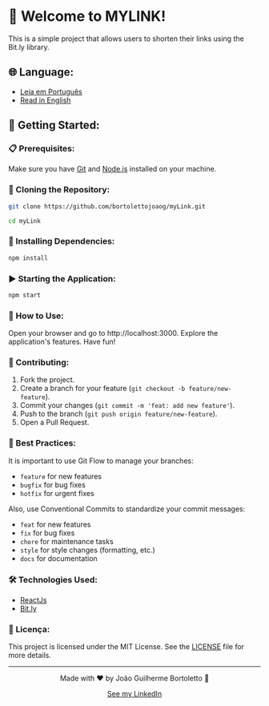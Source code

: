 # 🌟 Welcome to MYLINK!

This is a simple project that allows users to shorten their links using the Bit.ly library.

## 🌐 Language:

-   [Leia em Português](./README.pt.md)
-   [Read in English](#-getting-started)

## 🚀 Getting Started:

### 📋 Prerequisites:

Make sure you have [Git](https://git-scm.com/) and [Node.js](https://nodejs.org/) installed on your machine.

### 📂 Cloning the Repository:

```bash
git clone https://github.com/bortolettojoaog/myLink.git

cd myLink
```

### 🔧 Installing Dependencies:

```bash
npm install
```

### ▶️ Starting the Application:

```bash
npm start
```

### 📖 How to Use:

Open your browser and go to http://localhost:3000.
Explore the application's features.
Have fun!

### 🤝 Contributing:

1. Fork the project.
2. Create a branch for your feature (`git checkout -b feature/new-feature`).
3. Commit your changes (`git commit -m 'feat: add new feature'`).
4. Push to the branch (`git push origin feature/new-feature`).
5. Open a Pull Request.

### 🌟 Best Practices:

It is important to use Git Flow to manage your branches:

-   `feature` for new features
-   `bugfix` for bug fixes
-   `hotfix` for urgent fixes

Also, use Conventional Commits to standardize your commit messages:

-   `feat` for new features
-   `fix` for bug fixes
-   `chore` for maintenance tasks
-   `style` for style changes (formatting, etc.)
-   `docs` for documentation

### 🛠️ Technologies Used:

-   [ReactJs](https://reactjs.org/)
-   [Bit.ly]()

### 📄 Licença:

This project is licensed under the MIT License. See the [LICENSE](./LICENSE) file for more details.

---

<p align="center">Made with ❤️ by João Guilherme Bortoletto 👋</p>

<p align="center">
    <a href="https://www.linkedin.com/in/bortolettojoaog/">See my LinkedIn</a>
</p>
